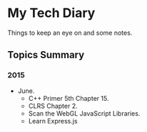 # My Tech Diary

Things to keep an eye on and some notes.

## Topics Summary
### 2015

- June.
    - C++ Primer 5th Chapter 15.
    - CLRS Chapter 2.
    - Scan the WebGL JavaScript Libraries.
    - Learn Express.js